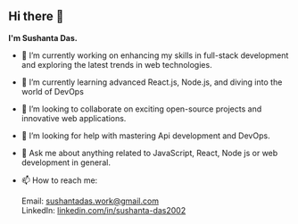 ## Hi there 👋


**I'm Sushanta Das.** 

- 🔭 I’m currently working on enhancing my skills in full-stack development and exploring the latest trends in web technologies.
- 🌱 I’m currently learning advanced React.js, Node.js, and diving into the world of DevOps
- 👯 I’m looking to collaborate on exciting open-source projects and innovative web applications.
- 🤔 I’m looking for help with mastering Api development and DevOps.
- 💬 Ask me about anything related to JavaScript, React, Node js or web development in general.
- 📫 How to reach me:

    Email: sushantadas.work@gmail.com <br>
    LinkedIn: [linkedin.com/in/sushanta-das2002](https://www.linkedin.com/in/sushanta-das2002/)


